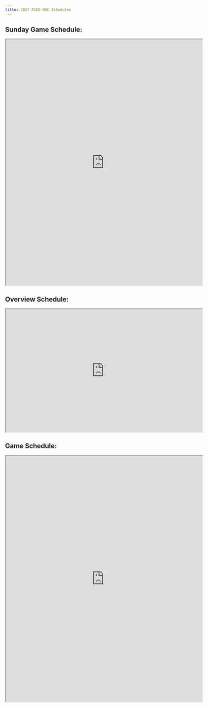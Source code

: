 ```yaml
---
title: 2017 PACE NSC Schedules
---
```


## Sunday Game Schedule:

<iframe src="https://drive.google.com/file/d/0BzeiFzPBJqdyZkQ0X09fOGhKQ3c/preview" width="640" height="800"></iframe>

## Overview Schedule:

<iframe src="https://drive.google.com/file/d/0BzeiFzPBJqdySmY3XzJEQ3c5OHM/preview" width="640" height="400"></iframe>

## Game Schedule: 

<iframe src="https://drive.google.com/file/d/0BzeiFzPBJqdyaUxTQzJEcG9FT3M/preview" width="640" height="800"></iframe>
